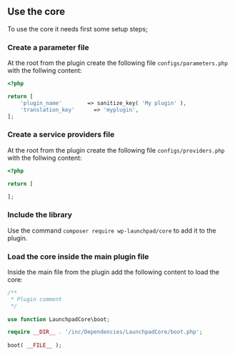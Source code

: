 ## Use the core

To use the core it needs first some setup steps;

### Create a parameter file

At the root from the plugin create the following file `configs/parameters.php` with the follwing content:

```php
<?php

return [
    'plugin_name'        => sanitize_key( 'My plugin' ),
    'translation_key'      => 'myplugin',
];
```

### Create a service providers file

At the root from the plugin create the following file `configs/providers.php` with the follwing content:

```php
<?php

return [

];
```

### Include the library

Use the command `composer require wp-launchpad/core` to add it to the plugin.

### Load the core inside the main plugin file

Inside the main file from the plugin add the following content to load the core:

```php
/**
 * Plugin comment
 */
 
use function LaunchpadCore\boot;

require __DIR__ . '/inc/Dependencies/LaunchpadCore/boot.php';
 
boot( __FILE__ );
```